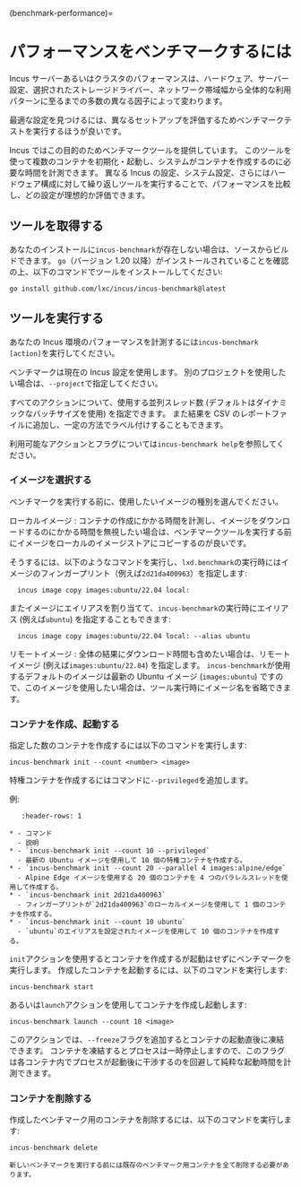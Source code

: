 (benchmark-performance)=
# パフォーマンスをベンチマークするには

Incus サーバーあるいはクラスタのパフォーマンスは、ハードウェア、サーバー設定、選択されたストレージドライバー、ネットワーク帯域幅から全体的な利用パターンに至るまでの多数の異なる因子によって変わります。

最適な設定を見つけるには、異なるセットアップを評価するためベンチマークテストを実行するほうが良いです。

Incus ではこの目的のためベンチマークツールを提供しています。
このツールを使って複数のコンテナを初期化・起動し、システムがコンテナを作成するのに必要な時間を計測できます。
異なる Incus の設定、システム設定、さらにはハードウェア構成に対して繰り返しツールを実行することで、パフォーマンスを比較し、どの設定が理想的か評価できます。

## ツールを取得する

あなたのインストールに`incus-benchmark`が存在しない場合は、ソースからビルドできます。
`go`（バージョン 1.20 以降）がインストールされていることを確認の上、以下のコマンドでツールをインストールしてください:

    go install github.com/lxc/incus/incus-benchmark@latest

## ツールを実行する

あなたの Incus 環境のパフォーマンスを計測するには`incus-benchmark [action]`を実行してください。

ベンチマークは現在の Incus 設定を使用します。
別のプロジェクトを使用したい場合は、`--project`で指定してください。

すべてのアクションについて、使用する並列スレッド数 (デフォルトはダイナミックなバッチサイズを使用) を指定できます。
また結果を CSV のレポートファイルに追加し、一定の方法でラベル付けすることもできます。

利用可能なアクションとフラグについては`incus-benchmark help`を参照してください。

### イメージを選択する

ベンチマークを実行する前に、使用したいイメージの種別を選んでください。

ローカルイメージ
: コンテナの作成にかかる時間を計測し、イメージをダウンロードするのにかかる時間を無視したい場合は、ベンチマークツールを実行する前にイメージをローカルのイメージストアにコピーするのが良いです。 

  そうするには、以下のようなコマンドを実行し、`lxd.benchmark`の実行時にはイメージのフィンガープリント（例えば`2d21da400963`）を指定します:

      incus image copy images:ubuntu/22.04 local:

  またイメージにエイリアスを割り当てて、`incus-benchmark`の実行時にエイリアス (例えば`ubuntu`) を指定することもできます:

      incus image copy images:ubuntu/22.04 local: --alias ubuntu

リモートイメージ
: 全体の結果にダウンロード時間も含めたい場合は、リモートイメージ (例えば`images:ubuntu/22.04`) を指定します。
`incus-benchmark`が使用するデフォルトのイメージは最新の Ubuntu イメージ (`images:ubuntu`) ですので、このイメージを使用したい場合は、ツール実行時にイメージ名を省略できます。

### コンテナを作成、起動する

指定した数のコンテナを作成するには以下のコマンドを実行します:

    incus-benchmark init --count <number> <image>

特権コンテナを作成するにはコマンドに`--privileged`を追加します。

例:

```{list-table}
   :header-rows: 1

* - コマンド
  - 説明
* - `incus-benchmark init --count 10 --privileged`
  - 最新の Ubuntu イメージを使用して 10 個の特権コンテナを作成する。
* - `incus-benchmark init --count 20 --parallel 4 images:alpine/edge`
  - Alpine Edge イメージを使用する 20 個のコンテナを 4 つのパラレルスレッドを使用して作成する。
* - `incus-benchmark init 2d21da400963`
  - フィンガープリントが`2d21da400963`のローカルイメージを使用して 1 個のコンテナを作成する。
* - `incus-benchmark init --count 10 ubuntu`
  - `ubuntu`のエイリアスを設定されたイメージを使用して 10 個のコンテナを作成する。

```

`init`アクションを使用するとコンテナを作成するが起動はせずにベンチマークを実行します。
作成したコンテナを起動するには、以下のコマンドを実行します:

    incus-benchmark start

あるいは`launch`アクションを使用してコンテナを作成し起動します:

    incus-benchmark launch --count 10 <image>

このアクションでは、`--freeze`フラグを追加するとコンテナの起動直後に凍結できます。
コンテナを凍結するとプロセスは一時停止しますので、このフラグは各コンテナ内でプロセスが起動後に干渉するのを回避して純粋な起動時間を計測できます。

### コンテナを削除する

作成したベンチマーク用のコンテナを削除するには、以下のコマンドを実行します:

    incus-benchmark delete

```{note}
新しいベンチマークを実行する前には既存のベンチマーク用コンテナを全て削除する必要があります。
```
